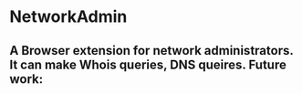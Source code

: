 # NetworkAdmin

A Browser extension for network administrators. It can make Whois queries, DNS queires. 
Future work: 
- 
